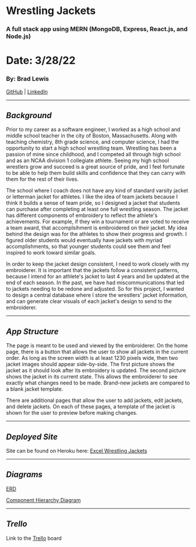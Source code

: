 # Wrestling Jackets

### A full stack app using MERN (MongoDB, Express, React.js, and Node.js)

# Date: 3/28/22

### By: Brad Lewis

[GitHub](https://github.com/BLewis739) | [LinkedIn](https://www.linkedin.com/in/brad-lewis-8b110a100/)

---

## **_Background_**

Prior to my career as a software engineer, I worked as a high school and middle school teacher in the city of Boston, Massachusetts. Along with teaching chemistry, 8th grade science, and computer science, I had the opportunity to start a high school wrestling team. Wrestling has been a passion of mine since childhood, and I competed all through high school and as an NCAA division 1 collegiate athlete. Seeing my high school wrestlers grow and succeed is a great source of pride, and I feel fortunate to be able to help them build skills and confidence that they can carry with them for the rest of their lives.

The school where I coach does not have any kind of standard varsity jacket or letterman jacket for athletes. I like the idea of team jackets because I think it builds a sense of team pride, so I designed a jacket that students can purchase after completing at least one full wrestling season. The jacket has different components of embroidery to reflect the athlete's achievements. For example, if they win a tournament or are voted to receive a team award, that accomplsihment is embroidered on their jacket. My idea behind the design was for the athletes to show their progress and growth. I figured older students would eventually have jackets with myriad accomplishments, so that younger students could see them and feel inspired to work toward similar goals.

In order to keep the jacket design consistent, I need to work closely with my embroiderer. It is important that the jackets follow a consistent patterns, because I intend for an athlete's jacket to last 4 years and be updated at the end of each season. In the past, we have had miscommunications that led to jackets needing to be redone and adjusted. So for this project, I wanted to design a central database where I store the wrestlers' jacket information, and can generate clear visuals of each jacket's design to send to the embroiderer.

---

## **_App Structure_**

The page is meant to be used and viewed by the embroiderer. On the home page, there is a button that allows the user to show all jackets in the current order. As long as the screen width is at least 1230 pixels wide, then two jacket images should appear side-by-side. The first picture shows the jacket as it should look after its embroidery is updated. The second picture shows the jacket in its current state. This allows the embroiderer to see exactly what changes need to be made. Brand-new jackets are compared to a blank jacket template.

There are additional pages that allow the user to add jackets, edit jackets, and delete jackets. On each of these pages, a template of the jacket is shown for the user to preview before making changes.

---

## **_Deployed Site_**

Site can be found on Heroku here: [Excel Wrestling Jackets](https://excelwrestlingjackets.herokuapp.com/)

---

## **_Diagrams_**

[ERD](/ERD.png)

[Component Hierarchy Diagram](/ComponentHierarchyDiagram.png)

---

## **_Trello_**

Link to the [Trello](https://trello.com/b/uv7tuRlM/wrestling-jackets-project) board
